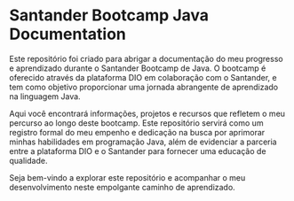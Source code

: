 <h1>Santander Bootcamp Java Documentation</h1>
Este repositório foi criado para abrigar a documentação do meu progresso e aprendizado durante o Santander Bootcamp de Java. O bootcamp é oferecido através da plataforma DIO em colaboração com o Santander, e tem como objetivo proporcionar uma jornada abrangente de aprendizado na linguagem Java.

Aqui você encontrará informações, projetos e recursos que refletem o meu percurso ao longo deste bootcamp. Este repositório servirá como um registro formal do meu empenho e dedicação na busca por aprimorar minhas habilidades em programação Java, além de evidenciar a parceria entre a plataforma DIO e o Santander para fornecer uma educação de qualidade.

Seja bem-vindo a explorar este repositório e acompanhar o meu desenvolvimento neste empolgante caminho de aprendizado.
